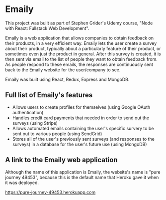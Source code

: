 # Emaily
This project was built as part of Stephen Grider's Udemy course, "Node with React: Fullstack Web Development".

Emaily is a web application that allows companies to obtain feedback on their products, in a very efficient way. Emaily lets the user create a survey about their product, typically about a particularly feature of their product, or sometimes even just the product in general. After this survey is created, it is then sent via email to the list of people they want to obtain feedback from. As people respond to these emails, the responses are continuously sent back to the Emaily website for the user/company to see.

Emaily was built using React, Redux, Express and MongoDB.

## Full list of Emaily's features
- Allows users to create profiles for themselves (using Google OAuth authentication)
- Handles credit card payments that needed in order to send out the surveys (using Stripe)
- Allows automated emails containing the user's specific survery to be sent out to various people (using SendGrid)
- Stores all of the user's previously sent surveys (and responses to the surveys) in a database for the user's future use (using MongoDB)

## A link to the Emaily web application
Although the name of this application is Emaily, the website's name is "pure journey 49453", because this is the default name that Heroku gave it when it was deployed.

https://pure-journey-49453.herokuapp.com
